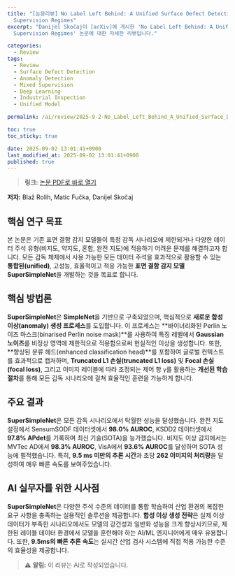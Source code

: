 ```yaml
---
title: "[논문리뷰] No Label Left Behind: A Unified Surface Defect Detection Model for all
  Supervision Regimes"
excerpt: "Danijel Skočaj이 [arXiv]에 게시한 'No Label Left Behind: A Unified Surface Defect Detection Model for all
  Supervision Regimes' 논문에 대한 자세한 리뷰입니다."

categories:
  - Review
tags:
  - Review
  - Surface Defect Detection
  - Anomaly Detection
  - Mixed Supervision
  - Deep Learning
  - Industrial Inspection
  - Unified Model

permalink: /ai/review/2025-9-2-No_Label_Left_Behind_A_Unified_Surface_Defect_Detection_Model_for_all_Supervision_Regimes/

toc: true
toc_sticky: true

date: 2025-09-02 13:01:41+0900
last_modified_at: 2025-09-02 13:01:41+0900
published: true
---
```

> **링크:** [논문 PDF로 바로 열기](https://arxiv.org/abs/2508.19060)

**저자:** Blaž Rolih, Matic Fučka, Danijel Skočaj



## 핵심 연구 목표
본 논문은 기존 표면 결함 감지 모델들이 특정 감독 시나리오에 제한되거나 다양한 데이터 주석 유형(비지도, 약지도, 혼합, 완전 지도)에 적응하기 어려운 문제를 해결하고자 합니다. 모든 감독 체제에서 사용 가능한 모든 데이터 주석을 효과적으로 활용할 수 있는 **통합된(unified)**, 고성능, 효율적이고 적응 가능한 **표면 결함 감지 모델 SuperSimpleNet**을 개발하는 것을 목표로 합니다.

## 핵심 방법론
**SuperSimpleNet**은 **SimpleNet**을 기반으로 구축되었으며, 핵심적으로 **새로운 합성 이상(anomaly) 생성 프로세스**를 도입합니다. 이 프로세스는 **바이너리화된 Perlin 노이즈 마스크(binarised Perlin noise mask)**를 사용하여 특징 레벨에서 **Gaussian 노이즈**를 비정상 영역에 제한적으로 적용함으로써 현실적인 이상을 생성합니다. 또한, **향상된 분류 헤드(enhanced classification head)**를 포함하여 글로벌 컨텍스트를 효과적으로 캡처하며, **Truncated L1 손실(truncated L1 loss)** 및 **Focal 손실(focal loss)**, 그리고 이미지 레이블에 따라 조정되는 제어 항 `γ`를 활용하는 **개선된 학습 절차**를 통해 모든 감독 시나리오에 걸쳐 효율적인 훈련을 가능하게 합니다.

## 주요 결과
**SuperSimpleNet**은 모든 감독 시나리오에서 탁월한 성능을 달성했습니다. 완전 지도 설정에서 SensumSODF 데이터셋에서 **98.0% AUROC**, KSDD2 데이터셋에서 **97.8% APdet**를 기록하며 최신 기술(SOTA)을 능가했습니다. 비지도 이상 감지에서는 MVTec AD에서 **98.3% AUROC**, VisA에서 **93.6% AUROC**를 달성하며 SOTA 성능에 필적했습니다. 특히, **9.5 ms 미만의 추론 시간**과 초당 **262 이미지의 처리량**을 달성하여 매우 빠른 속도를 보여주었습니다.

## AI 실무자를 위한 시사점
**SuperSimpleNet**은 다양한 주석 수준의 데이터를 통합 학습하여 산업 환경의 복잡한 요구 사항을 충족하는 실용적인 솔루션을 제공합니다. **합성 이상 생성 전략**은 실제 이상 데이터가 부족한 시나리오에서도 모델의 강건성과 일반화 성능을 크게 향상시키므로, 제한된 레이블 데이터 환경에서 모델을 훈련해야 하는 AI/ML 엔지니어에게 매우 유용합니다. 또한, **9.5ms의 빠른 추론 속도**는 실시간 산업 검사 시스템에 직접 적용 가능한 수준의 효율성을 제공합니다.

> ⚠️ **알림:** 이 리뷰는 AI로 작성되었습니다.